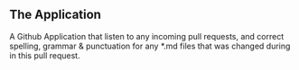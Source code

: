 ## The Application

A Github Application that listen to any incoming pull requests, and correct spelling, grammar & punctuation for any *.md files that was changed during in this pull request.


